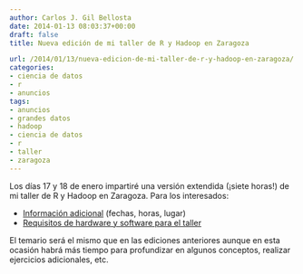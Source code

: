 ```yaml
---
author: Carlos J. Gil Bellosta
date: 2014-01-13 08:03:37+00:00
draft: false
title: Nueva edición de mi taller de R y Hadoop en Zaragoza

url: /2014/01/13/nueva-edicion-de-mi-taller-de-r-y-hadoop-en-zaragoza/
categories:
- ciencia de datos
- r
- anuncios
tags:
- anuncios
- grandes datos
- hadoop
- ciencia de datos
- r
- taller
- zaragoza
---
```


Los días 17 y 18 de enero impartiré una versión extendida (¡siete horas!) de mi taller de R y Hadoop en Zaragoza. Para los interesados:

* [Información adicional](http://www.zaragoza.es/ciudad/centros/detalle_Agenda?id=113212) (fechas, horas, lugar)
* [Requisitos de hardware y software para el taller](http://www.datanalytics.com/2013/12/02/requisitos-para-mi-taller-de-hadoop-r-en-las-v-jornadas-de-usuarios-de-r/)

El temario será el mismo que en las ediciones anteriores aunque en esta ocasión habrá más tiempo para profundizar en algunos conceptos, realizar ejercicios adicionales, etc.
